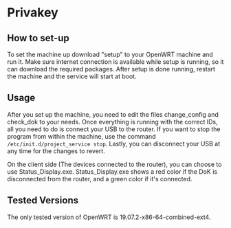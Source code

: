 # Privakey


## How to set-up
To set the machine up download "setup" to your OpenWRT machine and run it.
Make sure internet connection is available while setup is running, so it can download the required packages.
After setup is done running, restart the machine and the service will start at boot.

## Usage
After you set up the machine, you need to edit the files change_config and check_dok to your needs.
Once everything is running with the correct IDs, all you need to do is connect your USB to the router.
If you want to stop the program from within the machine, use the command `/etc/init.d/project_service stop`.
Lastly, you can disconnect your USB at any time for the changes to revert.

On the client side (The devices connected to the router), you can choose to use Status_Display.exe.
Status_Display.exe shows a red color if the DoK is disconnected from the router, and a green color if it's connected.

## Tested Versions
The only tested version of OpenWRT is 19.07.2-x86-64-combined-ext4.
